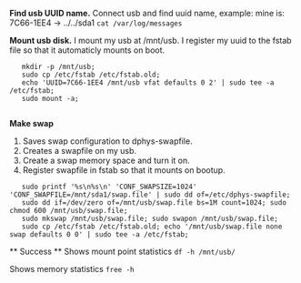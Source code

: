 **Find usb UUID name.**
Connect usb and find uuid name, example: mine is: 7C66-1EE4 -> ../../sda1
```cat /var/log/messages```

**Mount usb disk.**
I mount my usb at /mnt/usb. I register my uuid to the fstab file so that it automaticly mounts on boot.
```
   mkdir -p /mnt/usb;
   sudo cp /etc/fstab /etc/fstab.old; 
   echo 'UUID=7C66-1EE4 /mnt/usb vfat defaults 0 2' | sudo tee -a /etc/fstab; 
   sudo mount -a;
   
 ```

**Make swap**
1. Saves swap configuration to dphys-swapfile.
2. Creates a swapfile on my usb.
3. Create a swap memory space and turn it on.
4. Register swapfile in fstab so that it mounts on bootup.
```
   sudo printf '%s\n%s\n' 'CONF_SWAPSIZE=1024' 'CONF_SWAPFILE=/mnt/sda1/swap.file' | sudo dd of=/etc/dphys-swapfile;
   sudo dd if=/dev/zero of=/mnt/usb/swap.file bs=1M count=1024; sudo chmod 600 /mnt/usb/swap.file;
   sudo mkswap /mnt/usb/swap.file; sudo swapon /mnt/usb/swap.file;
   sudo cp /etc/fstab /etc/fstab.old; echo '/mnt/usb/swap.file none swap defaults 0 0' | sudo tee -a /etc/fstab;
```

** Success **
Shows mount point statistics
```df -h /mnt/usb/```

Shows memory statistics
```free -h```
